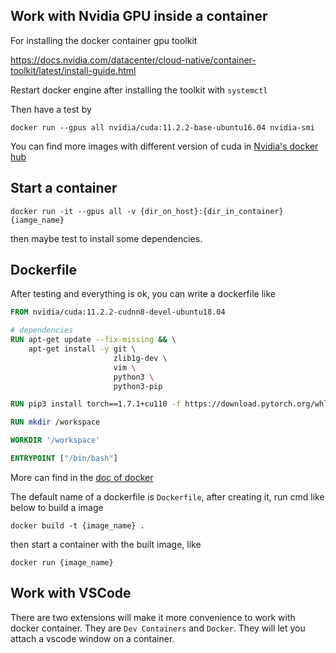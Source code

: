 ## Work with Nvidia GPU inside a container
For installing the docker container gpu toolkit

https://docs.nvidia.com/datacenter/cloud-native/container-toolkit/latest/install-guide.html

Restart docker engine after installing the toolkit with `systemctl`

Then have a test by

```shell
docker run --gpus all nvidia/cuda:11.2.2-base-ubuntu16.04 nvidia-smi
```

You can find more images with different version of cuda in [Nvidia's docker hub](https://hub.docker.com/r/nvidia/cuda/)

## Start a container

```shell
docker run -it --gpus all -v {dir_on_host}:{dir_in_container} {iamge_name}
```

then maybe test to install some dependencies.

## Dockerfile

After testing and everything is ok, you can write a dockerfile like

```dockerfile
FROM nvidia/cuda:11.2.2-cudnn8-devel-ubuntu18.04

# dependencies
RUN apt-get update --fix-missing && \
    apt-get install -y git \
                       zlib1g-dev \
                       vim \
                       python3 \
                       python3-pip

RUN pip3 install torch==1.7.1+cu110 -f https://download.pytorch.org/whl/torch_stable.html 

RUN mkdir /workspace

WORKDIR '/workspace'

ENTRYPOINT ["/bin/bash"]
```

More can find in the [doc of docker](https://docs.docker.com/build/guide/intro/)

The default name of a dockerfile is `Dockerfile`, after creating it, run cmd like below to build a image 

```shell
docker build -t {image_name} .
```

then start a container with the built image, like

```shell
docker run {image_name}
```

## Work with VSCode

There are two extensions will make it more convenience to work with docker container. They are `Dev Containers` and `Docker`. They will let you attach a vscode window on a container.
